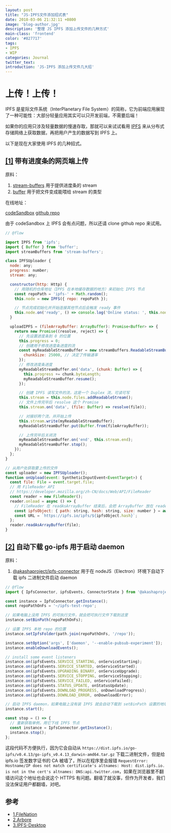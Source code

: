 ```yaml
---
layout: post
title: "JS-IPFS文件添加招式表"
date: 2018-03-06 21:32:11 +0800
image: 'blog-author.jpg'
description: '整理 JS IPFS 添加上传文件的几种方式'
main-class: 'frontend'
color: '#827717'
tags:
- IPFS
- WIP
categories: Journal
twitter_text:
introduction: 'JS-IPFS 添加上传文件几大招'
---
```

# 上传！上传！

IPFS 是星际文件系统（InterPlanetary File System）的简称，它为前端应用展现了一种可能性：大部分轻量应用其实可以只开发前端，不需要后端！

如果你的应用只涉及轻量数据的慢速存取，那就可以来试试看用 [IPFS](https://www.npmjs.com/package/ipfs) 来从分布式存储网络上获取数据，再把用户产生的数据写到 IPFS 上。

以下是现在大家使用 IPFS 的几种招式。

## [[1]](#1) 带有进度条的网页端上传

原料：

1. [stream-buffers](https://www.npmjs.com/package/stream-buffers) 用于提供进度条的 stream
1. [buffer](https://www.npmjs.com/package/buffer) 用于把文件变成能喂给 stream 的类型

在线地址：

[codeSandbox](https://codesandbox.io/s/km9kwoj64r) [github repo](https://github.com/linonetwo/ipfs-uploader-browser)

由于 codeSandbox 上 IPFS 会有点问题，所以还请 clone github repo 来试用。

```js
// @flow

import IPFS from 'ipfs';
import { Buffer } from 'buffer';
import streamBuffers from 'stream-buffers';

class IPFSUploader {
  node: any;
  progress: number;
  stream: any;

  constructor(http: Http) {
    // 用随机的仓库地址（IPFS 在本地缓存数据的地方）来初始化 IPFS 节点
    const repoPath = 'ipfs-' + Math.random();
    this.node = new IPFS({ repo: repoPath });

    // 节点完成初始化并开始连接其他节点后会触发 ready 事件
    this.node.on('ready', () => console.log('Online status: ', this.node.isOnline() ? 'online' : 'offline'));
  }

  uploadIPFS = (fileArrayBuffer: ArrayBuffer): Promise<Buffer> => {
    return new Promise((resolve, reject) => {
      // 先设置进度条到 0 的位置
      this.progress = 0;
      // 创建用于修改进度条进度的流
      const myReadableStreamBuffer = new streamBuffers.ReadableStreamBuffer({
        chunkSize: 25000, // 决定了传输速率
      });
      // 修改进度条进度
      myReadableStreamBuffer.on('data', (chunk: Buffer) => {
        this.progress += chunk.byteLength;
        myReadableStreamBuffer.resume();
      });

      // 创建 IPFS 读写文件的流，这是一个 Duplex 流，可读可写
      this.stream = this.node.files.addReadableStream();
      // 文件上传完毕后 resolve 这个 Promise
      this.stream.on('data', (file: Buffer) => resolve(file));

      // 对接好两个流，并开始上传
      this.stream.write(myReadableStreamBuffer);
      myReadableStreamBuffer.put(Buffer.from(fileArrayBuffer));

      // 上传完毕后关闭流
      myReadableStreamBuffer.on('end', this.stream.end);
      myReadableStreamBuffer.stop();
    });
  };
}

// 从用户处获取要上传的文件
const uploader = new IPFSUploader();
function onUpload(event: SyntheticInputEvent<EventTarget>) {
  const file: File = event.target.file;
  // 用 FileReader API
  // https://developer.mozilla.org/zh-CN/docs/Web/API/FileReader
  const reader = new FileReader();
  reader.onload = async () => {
    // FileReader 在 readAsArrayBuffer 结束后，会把 ArrayBuffer 放在 reader.result 里
    const ipfsObject: { path: string, hash: string, size: number } = await uploader.uploadIPFS(reader.result);
    const URL = `https://ipfs.io/ipfs/${ipfsObject.hash}`;
  };
  reader.readAsArrayBuffer(file);
}
```

## [[2]](#2) 自动下载 go-ipfs 用于启动 daemon

原料：

1. [@akashaproject/ipfs-connector](https://github.com/AkashaProject/ipfs-connector) 用于在 nodeJS（Electron）环境下自动下载 ipfs 二进制文件启动 daemon

```js
// @flow
import { IpfsConnector, ipfsEvents, ConnectorState } from '@akashaproject/ipfs-connector';

const instance = IpfsConnector.getInstance();
const repoPathOnFs = '~/ipfs-test-repo';

// 如果电脑上没用 IPFS 的可执行文件，就会把可执行文件下载到这里
instance.setBinPath(repoPathOnFs);

// 设置 IPFS 本地 repo 的位置
instance.setIpfsFolder(path.join(repoPathOnFs, '/repo'));

instance.setOption('args', ['daemon', '--enable-pubsub-experiment']);
instance.enableDownloadEvents();

// install some event listeners
instance.on(ipfsEvents.SERVICE_STARTING, onServiceStarting);
instance.on(ipfsEvents.SERVICE_STARTED, onServiceStarted);
instance.on(ipfsEvents.UPGRADING_BINARY, onServiceUpgrade);
instance.on(ipfsEvents.SERVICE_STOPPING, onServiceStopping);
instance.on(ipfsEvents.SERVICE_FAILED, onServiceFailed);
instance.on(ipfsEvents.STATUS_UPDATE, onStatusUpdate);
instance.on(ipfsEvents.DOWNLOAD_PROGRESS, onDownloadProgress);
instance.on(ipfsEvents.DOWNLOAD_ERROR, onDownloadError);

// 启动 IPFS daemon，如果电脑上没有装 IPFS 就会自动下载到 setBinPath 设置的地址里
instance.start();

const stop = () => {
  // 重新获取单例，用它下线 IPFS 节点
  const instance = IpfsConnector.getInstance();
  instance.stop();
};

```

这段代码不方便执行，因为它会自动从 ```https://dist.ipfs.io/go-ipfs/v0.4.13/go-ipfs_v0.4.13_darwin-amd64.tar.gz``` 下载二进制文件，但是给 ipfs.io 签发数字证书的 CA 被墙了，所以在程序里会报错 ```RequestError: Hostname/IP does not match certificate's altnames: Host: dist.ipfs.io. is not in the cert's altnames: DNS:api.twitter.com```，如果在浏览器里不翻墙访问这个地址也会说这个 HTTPS 有问题。翻墙了就没事，但作为开发者，我们没法保证用户都翻墙，对吧。




## 参考

* [<span id="1">1.FileNation</span>](https://github.com/FileNation/FileNation/blob/6c29fdec6494c1674ac71c1c0555d94eec72a7b9/src/app/ipfs.service.ts#L28)
* [<span id="2">2.Arbore</span>](https://github.com/MichaelMure/Arbore/blob/master/app/ipfs/ipfsMain.js)
* [<span id="3">3.IPFS-Desktop</span>](https://github.com/ipfs-shipyard/ipfs-desktop/blob/master/src/index.js)

